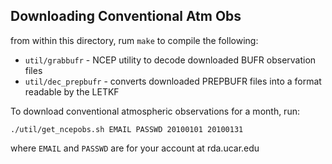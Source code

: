 ## Downloading Conventional Atm Obs

from within this directory, rum `make` to compile  the following:

* `util/grabbufr` - NCEP utility to decode downloaded BUFR observation files
* `util/dec_prepbufr` - converts downloaded PREPBUFR files into a format readable by the LETKF

To download conventional atmospheric observations for a month, run:
```
./util/get_ncepobs.sh EMAIL PASSWD 20100101 20100131
```
where `EMAIL` and `PASSWD` are for your account at rda.ucar.edu
